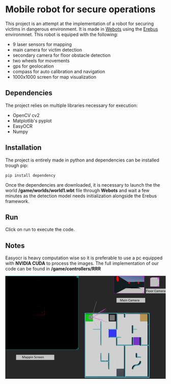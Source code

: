 # Mobile robot for secure operations

This project is an attempt at the implementation of a robot for securing victims in dangerous environment. It is made in [Webots](https://cyberbotics.com/) using the [Erebus](https://erebus.rcj.cloud/docs/) environmnet. This robot is equiped with the following:
- 9 laser sensors for mapping
- main camera for victim detection
- secondary camera for floor obstacle detection
- two wheels for movements
- gps for geolocation
- compass for auto calibration and navigation
- 1000x1000 screen for map visualization

## Dependencies

The project relies on multiple libraries necessary for execution:
- OpenCV cv2
- Matplotlib's pyplot
- EasyOCR
- Numpy


## Installation

The project is entirely made in python and dependencies can be installed trough pip:
```
pip install dependency
```
Once the dependencies are downloaded, it is necessary to launch the the world **/game/worlds/world1.wbt** file through **Webots** and wait a few minutes as the detection model needs initialization alongside the Erebus framework.

## Run

Click on run to execute the code.

## Notes

Easyocr is heavy computation wise so it is preferable to use a pc equipped with **NVIDIA CUDA** to process the images.
The full implementation of our code can be found in **/game/controllers/RRR**

![Screenshot](https://github.com/moustaphahadjis/Mobile-Rescue-Robot/blob/main/Webots%20screen.png)
